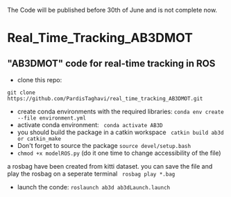The Code will be published before 30th of June and is not complete now.

# Real_Time_Tracking_AB3DMOT
"AB3DMOT" code for real-time tracking in ROS
----------------------------------------------------------------------



- clone this repo:


```git clone https://github.com/PardisTaghavi/real_time_tracking_AB3DMOT.git ```

- create conda environments with the required libraries:
```conda env create --file environment.yml```
- activate conda environment: ``` conda activate AB3D```
- you should build the package in a catkin workspace ``` catkin build ab3d or catkin_make```
- Don't forget to source the package ```source devel/setup.bash ```
- ```chmod +x modelROS.py``` (do it one time to change accessibility of the file)

a rosbag have been created from kitti dataset. you can save the file and play the rosbag on a seperate terminal 
``` rosbag play *.bag```

- launch the conde: ``` roslaunch ab3d ab3dLaunch.launch ```


